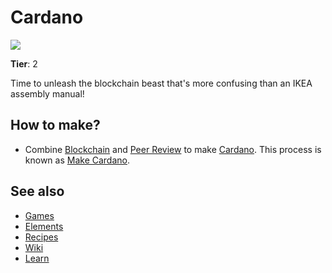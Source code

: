 # Cardano

![](/wiki/images/item.cardano.png)

**Tier**: 2

Time to unleash the blockchain beast that's more confusing than an IKEA assembly manual!

## How to make?

* Combine [Blockchain](/wiki/elements/blockchain) and [Peer Review](/wiki/elements/peer-review) to make [Cardano](/wiki/elements/cardano). This process is known as [Make Cardano](/wiki/recipes/make-cardano).

## See also

* [Games](/wiki/games)
* [Elements](/wiki/elements)
* [Recipes](/wiki/recipes)
* [Wiki](/wiki/index)
* [Learn](/learn/index)